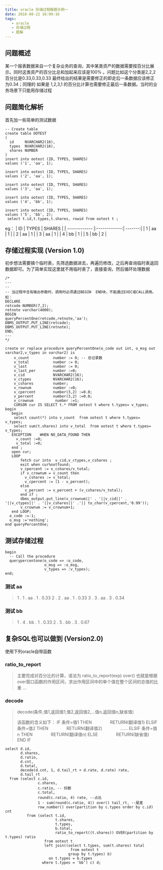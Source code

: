 ```yaml
---
title: oracle 存储过程解题示例一
date: 2016-08-22 16:09:16
tags:
   - oracle
   - 存储过程
   - 题解
---
```


## 问题概述

 某一个报表数据来自一个复杂业务的查询，其中某类资产的数据需要按百分比展示。同时这类资产的百分比总和加起来应该是100% 。问题比如这个分类是2,2,2 百分比是0.33,0.33,0.33 最终给出的结果是需要修正的即走后一条数据应该修正为0.34；同理的 如果是 1,2,3,1 的百分比计算也需要修正最后一条数据。当时的业务场景下只能用存储过程

 ## 问题简化解析
 首先加一些简单的测试数据
```
-- Create table
create table OOTEST
(
  id     NVARCHAR2(16),
  types  NVARCHAR2(16),
  shares NUMBER
)
insert into ootest (ID, TYPES, SHARES)
values ('1', 'aa', 1);

insert into ootest (ID, TYPES, SHARES)
values ('2', 'aa', 1);

insert into ootest (ID, TYPES, SHARES)
values ('3', 'aa', 1);

insert into ootest (ID, TYPES, SHARES)
values ('4', 'bb', 1);

insert into ootest (ID, TYPES, SHARES)
values ('5', 'bb', 2);
 select t.id,t.types,t.shares, rowid from ootest t ;  
 ```
 eg： 
| ID            | TYPES         | SHARES  |
| ------------- |:-------------:| -------:|
| 1             | aa            |       1 |
| 2             | aa            |       1 |
| 3             | aa            |       1 |
| 4             | bb            |       1 |
| 5             | bb            |       2 |

## 存储过程实现 (Version 1.0)
初步想法需要搞个临时表，先筛选数据进去，再遍历修改，之后再查询临时表返回数据即可。为了简单实现这里就不用临时表了，直接查询，然后循环处理数据

```
/*
---
--  
-- 当过程中含有输出参数时，调用时必须通过BEGIN  END块，不能通过EXEC或CALL调用。如：
DECLARE
retcode NUMBER(7,2);
retnote varchar(4000);
BEGIN
queryPercentOne(retcode,retnote,'aa');
DBMS_OUTPUT.PUT_LINE(retcode);
DBMS_OUTPUT.PUT_LINE(retnote);
END;
---
*/

```
```
create or replace procedure queryPercentOne(o_code out int, o_msg out varchar2,v_types in varchar2) is
    v_count           number := 0; -- 总记录数
    v_total           number := 0; 
    v_last            number := 0;
    v_last_per        number :=0;
    v_cid             NVARCHAR2(16);
    v_ctypes          NVARCHAR2(16);
    v_cshares         number;
    v_rownum          number :=0;
    v_cpercent        number(3,2) :=0.0;
    v_percent         number(3,2) :=0.0;
    v_crownum          number :=1;
    CURSOR cur IS SELECT t.* FROM ootest t where t.types= v_types;
begin
   begin 
    select count(*) into v_count  from ootest t where t.types= v_types;  
    select sum(t.shares) into v_total  from ootest t where t.types= v_types;
   EXCEPTION    WHEN NO_DATA_FOUND THEN
     v_count :=0;
     v_total :=0;
   end ;
   open cur;
   LOOP
       fetch cur into  v_cid,v_ctypes,v_cshares ;
       exit when cur%notfound;
       v_cpercent := v_cshares/v_total;
       if v_crownum = v_count then
         v_cshares := v_total; 
         v_cpercent := (1 - v_percent);
       else 
         v_percent := v_percent + (v_cshares/v_total);
       end if ;     
       dbms_output.put_line(v_crownum||' . '||v_cid||' . '||v_ctypes||' . '||v_cshares||' .'|| to_char(v_cpercent,'0.99'));
       v_crownum := v_crownum+1;
   end LOOP;   
  o_code :=-1;
  o_msg :='nothing';
end queryPercentOne;
```
## 测试存储过程

```
begin
  -- Call the procedure
  querypercentone(o_code => :o_code,
                  o_msg => :o_msg,
                  v_types => :v_types);
end;
```
### 测试 aa

> 1 . 1 . aa . 1 . 0.33
> 2 . 2 . aa . 1 . 0.33
> 3 . 3 . aa . 3 . 0.34

### 测试 bb

> 1 . 4 . bb . 1 . 0.33
> 2 . 5 . bb . 3 . 0.67

## 复杂SQL也可以做到 (Version2.0)
使用下列oracle自带函数

### ratio_to_report
> 主要完成对百分比的计算，语法为
> ratio_to_report(exp) over()
> 也就是根据over窗口函数的作用区间，求出作用区间中的单个值在整个区间的总值的比重
...

### decode 
> decode(条件,值1,返回值1,值2,返回值2,...值n,返回值n,缺省值)
> 
> 该函数的含义如下：
> IF 条件=值1 THEN
>　　　　RETURN(翻译值1)
> ELSIF 条件=值2 THEN
>　　　　RETURN(翻译值2)
>　　　　......
> ELSIF 条件=值n THEN
>　　　　RETURN(翻译值n)
> ELSE
>　　　　RETURN(缺省值)
> END IF

```
select d.id,
       d.shares,
       d.ratio,
       d.cnt,
       d.total,
       decode(d.cnt, 1, d.tail_rt + d.rate, d.rate) rate,
       d.tail_rt
  from (select c.id,
               c.shares,
               c.ratio, -- 份额 
               c.total,
               round(c.ratio, 4) rate, --占比
               1 - sum(round(c.ratio, 4)) over() tail_rt, --尾差
               row_number() over(partition by c.types order by c.id) cnt
          from (select t.id,
                       t.shares,
                       t.types,
                       b.total,
                       ratio_to_report((t.shares)) OVER(partition by t.types) ratio
                  from ootest t
                  left join((select t.types, sum(t.shares) total
                              from ootest t
                             group by t.types) b)
                    on t.types = b.types
                 where t.types = 'bb') c) d;

```